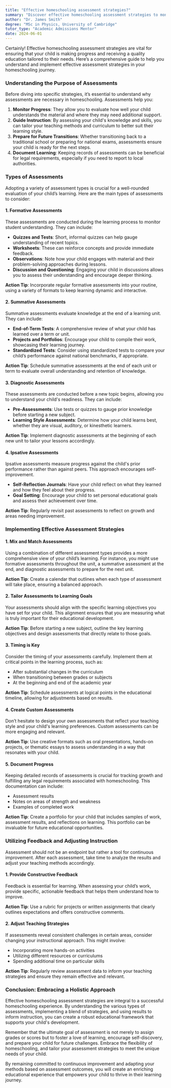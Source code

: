 ```yaml
---
title: "Effective homeschooling assessment strategies?"
summary: "Discover effective homeschooling assessment strategies to monitor progress, guide instruction, and ensure quality education tailored to your child's needs."
author: "Dr. James Smith"
degree: "MSc in Physics, University of Cambridge"
tutor_type: "Academic Admissions Mentor"
date: 2024-06-01
---
```


Certainly! Effective homeschooling assessment strategies are vital for ensuring that your child is making progress and receiving a quality education tailored to their needs. Here’s a comprehensive guide to help you understand and implement effective assessment strategies in your homeschooling journey.

### Understanding the Purpose of Assessments

Before diving into specific strategies, it’s essential to understand why assessments are necessary in homeschooling. Assessments help you:

1. **Monitor Progress**: They allow you to evaluate how well your child understands the material and where they may need additional support.
2. **Guide Instruction**: By assessing your child's knowledge and skills, you can tailor your teaching methods and curriculum to better suit their learning style.
3. **Prepare for Future Transitions**: Whether transitioning back to a traditional school or preparing for national exams, assessments ensure your child is ready for the next steps.
4. **Document Learning**: Keeping records of assessments can be beneficial for legal requirements, especially if you need to report to local authorities.

### Types of Assessments

Adopting a variety of assessment types is crucial for a well-rounded evaluation of your child’s learning. Here are the main types of assessments to consider:

#### 1. Formative Assessments

These assessments are conducted during the learning process to monitor student understanding. They can include:

- **Quizzes and Tests**: Short, informal quizzes can help gauge understanding of recent topics.
- **Worksheets**: These can reinforce concepts and provide immediate feedback.
- **Observations**: Note how your child engages with material and their problem-solving approaches during lessons.
- **Discussion and Questioning**: Engaging your child in discussions allows you to assess their understanding and encourage deeper thinking.

**Action Tip**: Incorporate regular formative assessments into your routine, using a variety of formats to keep learning dynamic and interactive.

#### 2. Summative Assessments

Summative assessments evaluate knowledge at the end of a learning unit. They can include:

- **End-of-Term Tests**: A comprehensive review of what your child has learned over a term or unit.
- **Projects and Portfolios**: Encourage your child to compile their work, showcasing their learning journey.
- **Standardized Tests**: Consider using standardized tests to compare your child’s performance against national benchmarks, if appropriate.

**Action Tip**: Schedule summative assessments at the end of each unit or term to evaluate overall understanding and retention of knowledge.

#### 3. Diagnostic Assessments

These assessments are conducted before a new topic begins, allowing you to understand your child's readiness. They can include:

- **Pre-Assessments**: Use tests or quizzes to gauge prior knowledge before starting a new subject.
- **Learning Style Assessments**: Determine how your child learns best, whether they are visual, auditory, or kinesthetic learners.

**Action Tip**: Implement diagnostic assessments at the beginning of each new unit to tailor your lessons accordingly.

#### 4. Ipsative Assessments

Ipsative assessments measure progress against the child's prior performance rather than against peers. This approach encourages self-improvement. 

- **Self-Reflection Journals**: Have your child reflect on what they learned and how they feel about their progress.
- **Goal Setting**: Encourage your child to set personal educational goals and assess their achievement over time.

**Action Tip**: Regularly revisit past assessments to reflect on growth and areas needing improvement.

### Implementing Effective Assessment Strategies

#### 1. Mix and Match Assessments

Using a combination of different assessment types provides a more comprehensive view of your child’s learning. For instance, you might use formative assessments throughout the unit, a summative assessment at the end, and diagnostic assessments to prepare for the next unit.

**Action Tip**: Create a calendar that outlines when each type of assessment will take place, ensuring a balanced approach.

#### 2. Tailor Assessments to Learning Goals

Your assessments should align with the specific learning objectives you have set for your child. This alignment ensures that you are measuring what is truly important for their educational development.

**Action Tip**: Before starting a new subject, outline the key learning objectives and design assessments that directly relate to those goals.

#### 3. Timing is Key

Consider the timing of your assessments carefully. Implement them at critical points in the learning process, such as:

- After substantial changes in the curriculum
- When transitioning between grades or subjects
- At the beginning and end of the academic year

**Action Tip**: Schedule assessments at logical points in the educational timeline, allowing for adjustments based on results.

#### 4. Create Custom Assessments

Don’t hesitate to design your own assessments that reflect your teaching style and your child's learning preferences. Custom assessments can be more engaging and relevant.

**Action Tip**: Use creative formats such as oral presentations, hands-on projects, or thematic essays to assess understanding in a way that resonates with your child.

#### 5. Document Progress

Keeping detailed records of assessments is crucial for tracking growth and fulfilling any legal requirements associated with homeschooling. This documentation can include:

- Assessment results
- Notes on areas of strength and weakness
- Examples of completed work

**Action Tip**: Create a portfolio for your child that includes samples of work, assessment results, and reflections on learning. This portfolio can be invaluable for future educational opportunities.

### Utilizing Feedback and Adjusting Instruction

Assessment should not be an endpoint but rather a tool for continuous improvement. After each assessment, take time to analyze the results and adjust your teaching methods accordingly.

#### 1. Provide Constructive Feedback

Feedback is essential for learning. When assessing your child’s work, provide specific, actionable feedback that helps them understand how to improve.

**Action Tip**: Use a rubric for projects or written assignments that clearly outlines expectations and offers constructive comments.

#### 2. Adjust Teaching Strategies

If assessments reveal consistent challenges in certain areas, consider changing your instructional approach. This might involve:

- Incorporating more hands-on activities
- Utilizing different resources or curriculums
- Spending additional time on particular skills

**Action Tip**: Regularly review assessment data to inform your teaching strategies and ensure they remain effective and relevant.

### Conclusion: Embracing a Holistic Approach

Effective homeschooling assessment strategies are integral to a successful homeschooling experience. By understanding the various types of assessments, implementing a blend of strategies, and using results to inform instruction, you can create a robust educational framework that supports your child's development. 

Remember that the ultimate goal of assessment is not merely to assign grades or scores but to foster a love of learning, encourage self-discovery, and prepare your child for future challenges. Embrace the flexibility of homeschooling, and tailor your assessment strategies to meet the unique needs of your child. 

By remaining committed to continuous improvement and adapting your methods based on assessment outcomes, you will create an enriching educational experience that empowers your child to thrive in their learning journey.
    